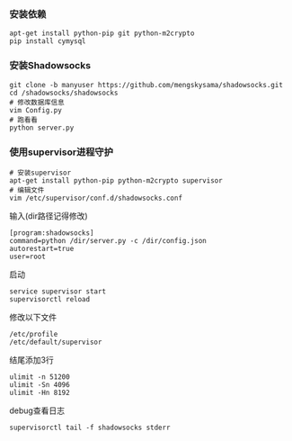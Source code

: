 ### 安装依赖
```
apt-get install python-pip git python-m2crypto 
pip install cymysql 
```

### 安装Shadowsocks
```
git clone -b manyuser https://github.com/mengskysama/shadowsocks.git
cd /shadowsocks/shadowsocks
# 修改数据库信息
vim Config.py
# 跑看看
python server.py  
```

### 使用supervisor进程守护
```
# 安装supervisor
apt-get install python-pip python-m2crypto supervisor
# 编辑文件
vim /etc/supervisor/conf.d/shadowsocks.conf 
```
输入(dir路径记得修改)

```
[program:shadowsocks] 
command=python /dir/server.py -c /dir/config.json
autorestart=true 
user=root 
```

启动

```
service supervisor start 
supervisorctl reload 
```

修改以下文件

```
/etc/profile
/etc/default/supervisor
```
结尾添加3行

```
ulimit -n 51200
ulimit -Sn 4096
ulimit -Hn 8192 
```

debug查看日志

```
supervisorctl tail -f shadowsocks stderr
```


